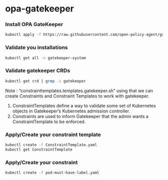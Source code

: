 # opa-gatekeeper

### Install OPA GateKeeper

```bash
kubectl apply -f https://raw.githubusercontent.com/open-policy-agent/gatekeeper/master/deploy/gatekeeper.yaml
```

### Validate you installations

```bash
kubectl get all -n gatekeeper-system
```

### Validate gatekeeper CRDs

```bash
kubectl get crd | grep -i gatekeeper
```

Note : “constrainttemplates.templates.gatekeeper.sh” using that we can create Constraints and Constraint Templates to work with gatekeeper.

1. ConstraintTemplates define a way to validate some set of Kubernetes objects in Gatekeeper’s Kubernetes admission controller.
2. Constraints are used to inform Gatekeeper that the admin wants a ConstraintTemplate to be enforced.

### Apply/Create your constraint template

```bash
kubectl create -f ConstraintTemplate.yaml
kubectl get ConstraintTemplate
```

### Apply/Create your constraint

```bash
kubectl create -f pod-must-have-label.yaml
```
